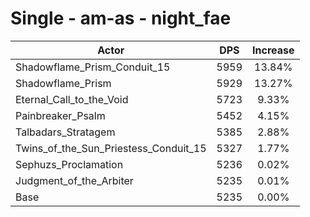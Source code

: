 # Single - am-as - night_fae
| Actor | DPS | Increase |
|---|:---:|:---:|
|Shadowflame_Prism_Conduit_15|5959|13.84%|
|Shadowflame_Prism|5929|13.27%|
|Eternal_Call_to_the_Void|5723|9.33%|
|Painbreaker_Psalm|5452|4.15%|
|Talbadars_Stratagem|5385|2.88%|
|Twins_of_the_Sun_Priestess_Conduit_15|5327|1.77%|
|Sephuzs_Proclamation|5236|0.02%|
|Judgment_of_the_Arbiter|5235|0.01%|
|Base|5235|0.00%|
